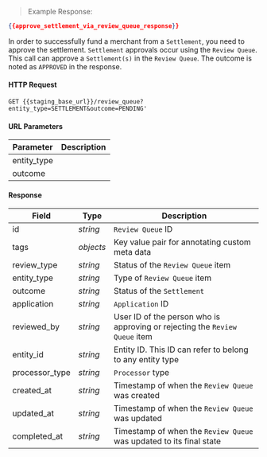> Example Response:

```json
{{approve_settlement_via_review_queue_response}}
```

In order to successfully fund a merchant from a `Settlement`, you need to approve the settlement. `Settlement` approvals occur using the `Review Queue`. This call can approve a `Settlement(s)` in the `Review Queue`. The outcome is noted as `APPROVED` in the response.  

#### HTTP Request

`GET {{staging_base_url}}/review_queue?entity_type=SETTLEMENT&outcome=PENDING' `

#### URL Parameters

Parameter | Description
--------- | -------------------------------------------------------------------
entity_type |
outcome |



#### Response

Field | Type | Description
----- | ---- | -----------
id | *string*    | `Review Queue` ID
tags  | *objects* | Key value pair for annotating custom meta data
review_type | *string* | Status of the `Review Queue` item
entity_type | *string* | Type of `Review Queue` item
outcome | *string* | Status of the `Settlement`
application | *string* | `Application` ID
reviewed_by | *string* | User ID of the person who is approving or rejecting the `Review Queue` item
entity_id | *string* | Entity ID. This ID can refer to belong to any entity type
processor_type | *string* | `Processor` type
created_at | *string* | Timestamp of when the `Review Queue` was created
updated_at | *string* | Timestamp of when the `Review Queue` was updated
completed_at | *string* | Timestamp of when the `Review Queue` was updated to its final state
